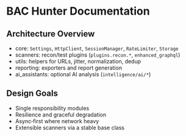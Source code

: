 # BAC Hunter Documentation

## Architecture Overview

- core: `Settings`, `HttpClient`, `SessionManager`, `RateLimiter`, `Storage`
- scanners: recon/test plugins (`plugins.recon.*`, `enhanced_graphql`)
- utils: helpers for URLs, jitter, normalization, dedup
- reporting: exporters and report generation
- ai_assistants: optional AI analysis (`intelligence/ai/*`)

## Design Goals

- Single responsibility modules
- Resilience and graceful degradation
- Async‑first where network heavy
- Extensible scanners via a stable base class

